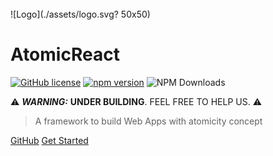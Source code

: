 
</br>
![Logo](./assets/logo.svg? 50x50)

# AtomicReact
[![GitHub license](https://img.shields.io/badge/license-MIT-blue.svg)](https://github.com/Guihgo/AtomicReact/blob/master/LICENSE)
[![npm version](https://img.shields.io/npm/v/atomicreact.svg?style=flat)](https://www.npmjs.com/package/atomicreact) ![NPM Downloads](https://img.shields.io/npm/dt/atomicreact.svg)

:warning:
***WARNING:*** **UNDER BUILDING**. FEEL FREE TO HELP US.
:warning:
> A framework to build Web Apps with atomicity concept

[GitHub](https://github.com/Guihgo/AtomicReact/)
[Get Started](getStarted.md)
